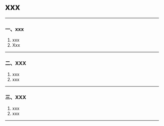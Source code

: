 # xxx

---

### 一、xxx

1. xxx
2. Xxx

---

### 二、XXX

1. xxx
2. xxx

---

### 三、XXX

1. xxx
2. xxx

---

### 

